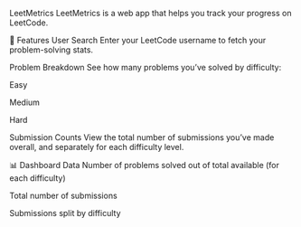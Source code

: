 LeetMetrics
LeetMetrics is a web app that helps you track your progress on LeetCode.

🔎 Features
User Search
Enter your LeetCode username to fetch your problem-solving stats.

Problem Breakdown
See how many problems you’ve solved by difficulty:

Easy

Medium

Hard

Submission Counts
View the total number of submissions you’ve made overall, and separately for each difficulty level.

📊 Dashboard Data
Number of problems solved out of total available (for each difficulty)

Total number of submissions

Submissions split by difficulty

